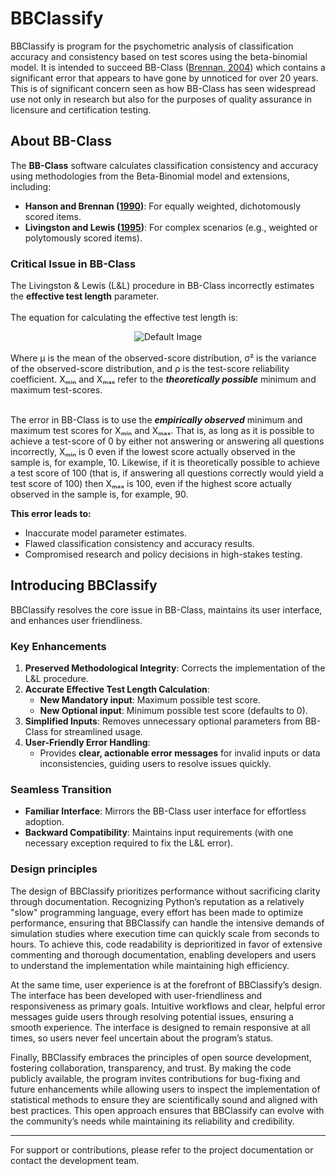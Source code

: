 # BBClassify 

BBClassify is program for the psychometric analysis of classification accuracy and consistency based on test scores using the beta-binomial model. It is intended to succeed BB-Class ([Brennan, 2004](https://brennancrickgenova.org/classification-decision-consistency-programs/)) which contains a significant error that appears to have gone by unnoticed for over 20 years. This is of significant concern seen as how BB-Class has seen widespread use not only in research but also for the purposes of quality assurance in licensure and certification testing. 

## About BB-Class

The **BB-Class** software calculates classification consistency and accuracy using methodologies from the Beta-Binomial model and extensions, including:
- **Hanson and Brennan ([1990](https://onlinelibrary.wiley.com/doi/abs/10.1111/j.1745-3984.1990.tb00753.x))**: For equally weighted, dichotomously scored items.
- **Livingston and Lewis ([1995](https://onlinelibrary.wiley.com/doi/abs/10.1111/j.1745-3984.1995.tb00462.x))**: For complex scenarios (e.g., weighted or polytomously scored items).
 
### Critical Issue in BB-Class
The Livingston & Lewis (L&L) procedure in BB-Class incorrectly estimates the **effective test length** parameter.<br><br>
The equation for calculating the effective test length is:

<div align="center">
<picture>
   <source srcset="https://quicklatex.com/cache3/ab/ql_f6ece2871c700a2a20c15f863bd48dab_l3.png" media="(prefers-color-scheme: light)">
   <source srcset="https://quicklatex.com/cache3/bc/ql_1f22e5b3830a792b9090b035feb729bc_l3.png" media="(prefers-color-scheme: dark)">
   <img src="https://quicklatex.com/cache3/ab/ql_f6ece2871c700a2a20c15f863bd48dab_l3.png" alt="Default Image">
</picture>
</div>
<br>
Where μ is the mean of the observed-score distribution, σ² is the variance of the observed-score distribution, and ρ is the test-score reliability coefficient. Xₘᵢₙ and Xₘₐₓ refer to the <i><b>theoretically possible</b></i> minimum and maximum test-scores.<br><br>
 
The error in BB-Class is to use the <i><b>empirically observed</b></i> minimum and maximum test scores for Xₘᵢₙ and Xₘₐₓ. That is, as long as it is possible to achieve a test-score of 0 by either not answering or answering all questions incorrectly, Xₘᵢₙ is 0 even if the lowest score actually observed in the sample is, for example, 10. Likewise, if it is theoretically possible to achieve a test score of 100 (that is, if answering all questions correctly would yield a test score of 100) then Xₘₐₓ is 100, even if the highest score actually observed in the sample is, for example, 90. 

**This error leads to:**
- Inaccurate model parameter estimates.
- Flawed classification consistency and accuracy results.
- Compromised research and policy decisions in high-stakes testing.

## Introducing BBClassify

BBClassify resolves the core issue in BB-Class, maintains its user interface, and enhances user friendliness.

### Key Enhancements  
1. **Preserved Methodological Integrity**: Corrects the implementation of the L&L procedure.  
2. **Accurate Effective Test Length Calculation**:  
   - **New Mandatory input**: Maximum possible test score.  
   - **New Optional input**: Minimum possible test score (defaults to 0).
3. **Simplified Inputs**: Removes unnecessary optional parameters from BB-Class for streamlined usage.  
4. **User-Friendly Error Handling**:  
   - Provides **clear, actionable error messages** for invalid inputs or data inconsistencies, guiding users to resolve issues quickly.

### Seamless Transition
- **Familiar Interface**: Mirrors the BB-Class user interface for effortless adoption.  
- **Backward Compatibility**: Maintains input requirements (with one necessary exception required to fix the L&L error).  

### Design principles
The design of BBClassify prioritizes performance without sacrificing clarity through documentation. Recognizing Python’s reputation as a relatively "slow" programming language, every effort has been made to optimize performance, ensuring that BBClassify can handle the intensive demands of simulation studies where execution time can quickly scale from seconds to hours. To achieve this, code readability is deprioritized in favor of extensive commenting and thorough documentation, enabling developers and users to understand the implementation while maintaining high efficiency. 

At the same time, user experience is at the forefront of BBClassify’s design. The interface has been developed with user-friendliness and responsiveness as primary goals. Intuitive workflows and clear, helpful error messages guide users through resolving potential issues, ensuring a smooth experience. The interface is designed to remain responsive at all times, so users never feel uncertain about the program’s status.

Finally, BBClassify embraces the principles of open source development, fostering collaboration, transparency, and trust. By making the code publicly available, the program invites contributions for bug-fixing and future enhancements while allowing users to inspect the implementation of statistical methods to ensure they are scientifically sound and aligned with best practices. This open approach ensures that BBClassify can evolve with the community’s needs while maintaining its reliability and credibility.

---

For support or contributions, please refer to the project documentation or contact the development team.
